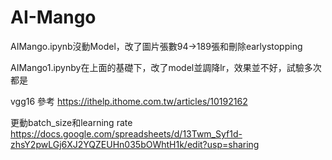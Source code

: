 # AI-Mango
AIMango.ipynb沒動Model，改了圖片張數94->189張和刪除earlystopping

AIMango1.ipynby在上面的基礎下，改了model並調降lr，效果並不好，試驗多次都是

vgg16 參考
https://ithelp.ithome.com.tw/articles/10192162

更動batch_size和learning rate
https://docs.google.com/spreadsheets/d/13Twm_Syf1d-zhsY2pwLGj6XJ2YQZEUHn035bOWhtH1k/edit?usp=sharing
